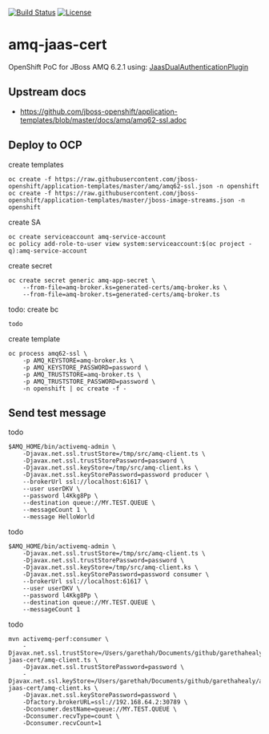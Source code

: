 [![Build Status](https://travis-ci.org/garethahealy/amq-jaas-cert.svg?branch=master)](https://travis-ci.org/garethahealy/amq-jaas-cert)
[![License](https://img.shields.io/hexpm/l/plug.svg?maxAge=2592000)]()

# amq-jaas-cert
OpenShift PoC for JBoss AMQ 6.2.1 using: [JaasDualAuthenticationPlugin](https://github.com/garethahealy/amq6-dual-jaas-plugin)

## Upstream docs
- https://github.com/jboss-openshift/application-templates/blob/master/docs/amq/amq62-ssl.adoc

## Deploy to OCP
create templates

    oc create -f https://raw.githubusercontent.com/jboss-openshift/application-templates/master/amq/amq62-ssl.json -n openshift
    oc create -f https://raw.githubusercontent.com/jboss-openshift/application-templates/master/jboss-image-streams.json -n openshift

create SA

    oc create serviceaccount amq-service-account
    oc policy add-role-to-user view system:serviceaccount:$(oc project -q):amq-service-account

create secret

    oc create secret generic amq-app-secret \
        --from-file=amq-broker.ks=generated-certs/amq-broker.ks \
        --from-file=amq-broker.ts=generated-certs/amq-broker.ts

todo: create bc
    
    todo

create template

    oc process amq62-ssl \
        -p AMQ_KEYSTORE=amq-broker.ks \
        -p AMQ_KEYSTORE_PASSWORD=password \
        -p AMQ_TRUSTSTORE=amq-broker.ts \
        -p AMQ_TRUSTSTORE_PASSWORD=password \
        -n openshift | oc create -f -

## Send test message 
todo

    $AMQ_HOME/bin/activemq-admin \
        -Djavax.net.ssl.trustStore=/tmp/src/amq-client.ts \
        -Djavax.net.ssl.trustStorePassword=password \
        -Djavax.net.ssl.keyStore=/tmp/src/amq-client.ks \
        -Djavax.net.ssl.keyStorePassword=password producer \
        --brokerUrl ssl://localhost:61617 \
        --user userDKV \
        --password l4Kkg8Pp \
        --destination queue://MY.TEST.QUEUE \
        --messageCount 1 \
        --message HelloWorld 
        
todo

    $AMQ_HOME/bin/activemq-admin \
        -Djavax.net.ssl.trustStore=/tmp/src/amq-client.ts \
        -Djavax.net.ssl.trustStorePassword=password \
        -Djavax.net.ssl.keyStore=/tmp/src/amq-client.ks \
        -Djavax.net.ssl.keyStorePassword=password consumer \
        --brokerUrl ssl://localhost:61617 \
        --user userDKV \
        --password l4Kkg8Pp \
        --destination queue://MY.TEST.QUEUE \
        --messageCount 1

todo

    mvn activemq-perf:consumer \
        -Djavax.net.ssl.trustStore=/Users/garethah/Documents/github/garethahealy/amq-jaas-cert/amq-client.ts \
        -Djavax.net.ssl.trustStorePassword=password \
        -Djavax.net.ssl.keyStore=/Users/garethah/Documents/github/garethahealy/amq-jaas-cert/amq-client.ks \
        -Djavax.net.ssl.keyStorePassword=password \
        -Dfactory.brokerURL=ssl://192.168.64.2:30789 \
        -Dconsumer.destName=queue://MY.TEST.QUEUE \
        -Dconsumer.recvType=count \
        -Dconsumer.recvCount=1 
